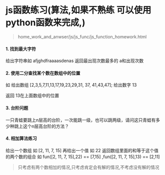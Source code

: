 # js函数练习(算法,如果不熟练 可以使用python函数来完成,)

>home\_work\_and\_anwser/js/js_func/js\_function\_homework.html

#### 1. 找到最大字符

给出字符串如 afjghdfraaaasdenas
返回最出现次数最多的 a和出现次数


#### 2. 使用二分查找某个数在数组中的位置

如 给出数组 [2,3,5,7,11,13,17,19,23,29,31, 37, 41,43,47];
给出数字  13 

返回 13在上面数组中的位置



#### 3. 台阶问题
一只青蛙要跳上n层高的台阶，一次能跳一级，也可以跳两级，请问这只青蛙有多少种跳上这个n层高台阶的方法？


#### 4. 相加算法练习
给出一个数组 如 [2, 11, 7, 15] 再给出一个值 如 22 返回数组里面的和等于这个值的两个数的组合
如 fun([2, 11, 7, 15],22) == [7,15] ,fun([2, 11, 7, 15],13) == [2,11]

> 只考虑有两个数相加的情况,只考虑肯定会有解的情况,不考虑没有解的情况




